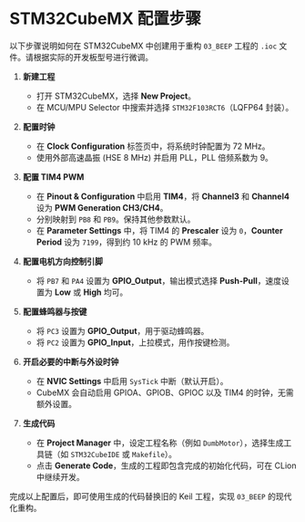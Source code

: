 # STM32CubeMX 配置步骤

以下步骤说明如何在 STM32CubeMX 中创建用于重构 `03_BEEP` 工程的 `.ioc` 文件。请根据实际的开发板型号进行微调。

1. **新建工程**
   - 打开 STM32CubeMX，选择 **New Project**。
   - 在 MCU/MPU Selector 中搜索并选择 `STM32F103RCT6`（LQFP64 封装）。

2. **配置时钟**
   - 在 **Clock Configuration** 标签页中，将系统时钟配置为 72 MHz。
   - 使用外部高速晶振 (HSE 8 MHz) 并启用 PLL，PLL 倍频系数为 9。

3. **配置 TIM4 PWM**
   - 在 **Pinout & Configuration** 中启用 **TIM4**，将 **Channel3** 和 **Channel4** 设为 **PWM Generation CH3/CH4**。
   - 分别映射到 `PB8` 和 `PB9`。保持其他参数默认。
   - 在 **Parameter Settings** 中，将 TIM4 的 **Prescaler** 设为 `0`，**Counter Period** 设为 `7199`，得到约 10 kHz 的 PWM 频率。

4. **配置电机方向控制引脚**
   - 将 `PB7` 和 `PA4` 设置为 **GPIO_Output**，输出模式选择 **Push-Pull**，速度设置为 **Low** 或 **High** 均可。

5. **配置蜂鸣器与按键**
   - 将 `PC3` 设置为 **GPIO_Output**，用于驱动蜂鸣器。
   - 将 `PC2` 设置为 **GPIO_Input**，上拉模式，用作按键检测。

6. **开启必要的中断与外设时钟**
   - 在 **NVIC Settings** 中启用 `SysTick` 中断（默认开启）。
   - CubeMX 会自动启用 GPIOA、GPIOB、GPIOC 以及 TIM4 的时钟，无需额外设置。

7. **生成代码**
   - 在 **Project Manager** 中，设定工程名称（例如 `DumbMotor`），选择生成工具链（如 `STM32CubeIDE` 或 `Makefile`）。
   - 点击 **Generate Code**，生成的工程即包含完成的初始化代码，可在 CLion 中继续开发。

完成以上配置后，即可使用生成的代码替换旧的 Keil 工程，实现 `03_BEEP` 的现代化重构。
